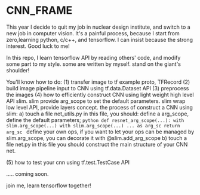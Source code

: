 # CNN_FRAME
This year I decide to quit my job in nuclear design institute, and switch to a new job in computer vision. It's a painful process, because I start from zero,learning python, c/c++, and tensorflow. I can insist because the strong interest. Good luck to me! 

In this repo, I learn tensorflow API by reading others' code, and modify some part to my style. some are written by myself. stand on the giant's shoulder! 

You'll know how to do:
(1) transfer image to tf example proto, TFRecord
(2) build image pipeline input to CNN using tf.data.Dataset API
(3) preprocess the images
(4) how to efficiently construct CNN using light weight high level API slim. 
    slim provide arg_scope to set the default parameters. 
    slim wrap low level API, provide layers concept. 
    the process of construct a CNN using slim:
    a) touch a file net_utils.py
      in this file, you should:
       define a arg_scope, define the default parameters;
      ```python
      def resnet_arg_scope(...):
        with slim.arg_scope(...)
          with slim.arg_scope(...)
            ... as arg_sc
        return arg_sc
      ```
       define your own ops, if you want to let your ops can be managed by slim.arg_scope, you can decorate it with @slim.add_arg_scope
    b) touch a file net.py
      in this file you should construct the main structure of your CNN net. 
    
(5) how to test your cnn using tf.test.TestCase API

..... coming soon. 

join me, learn tensorflow together! 